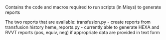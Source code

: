 Contains the code and macros required to run scripts (in Misys) to generate reports

The two reports that are available:
transfusion.py - create reports from transfusion history
heme_reports.py - currently able to generate HEXA and RVVT reports (pos, equiv, neg) if appropriate data are provided in text form
